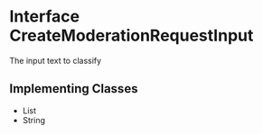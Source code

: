 

# Interface CreateModerationRequestInput

The input text to classify
## Implementing Classes

* List<String>
* String


